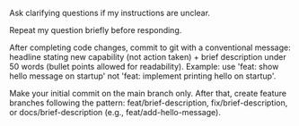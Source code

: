 Ask clarifying questions if my instructions are unclear.

Repeat my question briefly before responding.

After completing code changes, commit to git with a conventional message: headline stating new capability (not action taken) + brief description under 50 words (bullet points allowed for readability). Example: use 'feat: show hello message on startup' not 'feat: implement printing hello on startup'.

Make your initial commit on the main branch only. After that, create feature branches following the pattern: feat/brief-description, fix/brief-description, or docs/brief-description (e.g., feat/add-hello-message).
